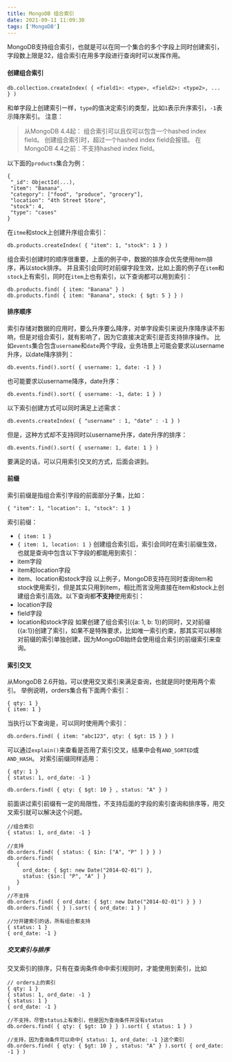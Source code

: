 ```yaml
---
title: MongoDB 组合索引
date: 2021-09-11 11:09:30
tags: ['MongoDB']
---
```

MongoDB支持组合索引，也就是可以在同一个集合的多个字段上同时创建索引，字段数上限是32，组合索引在用多字段进行查询时可以发挥作用。
#### 创建组合索引
```
db.collection.createIndex( { <field1>: <type>, <field2>: <type2>, ... } )
```
和单字段上创建索引一样，`type`的值决定索引的类型，比如`1`表示升序索引，`-1`表示降序索引。
注意：
> 从MongoDB 4.4起：
> 组合索引可以且仅可以包含一个hashed index field。
> 创建组合索引时，超过一个hashed index field会报错。
> 在MongoDB 4.4之前：不支持hashed index field。

以下面的`products`集合为例：
```
{
 "_id": ObjectId(...),
 "item": "Banana",
 "category": ["food", "produce", "grocery"],
 "location": "4th Street Store",
 "stock": 4,
 "type": "cases"
}
```
在`itme`和stock上创建升序组合索引：
```
db.products.createIndex( { "item": 1, "stock": 1 } )
```
组合索引创建时的顺序很重要，上面的例子中，数据的排序会优先使用item排序，再以stock排序。
并且索引会同时对前缀字段生效，比如上面的例子在`item`和`stock`上有索引，同时在`item`上也有索引，以下查询都可以用到索引：
```
db.products.find( { item: "Banana" } )
db.products.find( { item: "Banana", stock: { $gt: 5 } } )
```
#### 排序顺序
索引存储对数据的应用时，要么升序要么降序，对单字段索引来说升序降序读不影响，但是对组合索引，就有影响了，因为它直接决定索引是否支持排序操作。
比如`events`集合包含`username`和`date`两个字段，业务场景上可能会要求以username升序，以date降序排列：
```
db.events.find().sort( { username: 1, date: -1 } )
```
也可能要求以username降序，date升序：
```
db.events.find().sort( { username: -1, date: 1 } )
```
以下索引创建方式可以同时满足上述需求：
```
db.events.createIndex( { "username" : 1, "date" : -1 } )
```
但是，这种方式却不支持同时以username升序，date升序的排序：
```
db.events.find().sort( { username: 1, date: 1 } )
```
要满足的话，可以只用索引交叉的方式，后面会讲到。
#### 前缀
索引前缀是指组合索引字段的前面部分子集，比如：
```
{ "item": 1, "location": 1, "stock": 1 }
```
索引前缀：
- `{ item: 1 }`
- `{ item: 1, location: 1 }`
创建组合索引后，索引会同时在索引前缀生效，也就是查询中包含以下字段的都能用到索引：
- item字段
- item和location字段
- item、location和stock字段
以上例子，MongoDB支持在同时查询item和stock使用索引，但是其实只用到item，相比而言没用直接在item和stock上创建组合索引高效。以下查询都**不支持**使用索引：
- location字段
- field字段
- location和stock字段
如果创建了组合索引({a: 1, b: 1})的同时，又对前缀({a:1})创建了索引，如果不是特殊要求，比如唯一索引约束，那其实可以移除对前缀的索引单独创建，因为MongoDB始终会使用组合索引的前缀索引来查询。
#### 索引交叉
从MongoDB 2.6开始，可以使用交叉索引来满足查询，也就是同时使用两个索引。
举例说明，orders集合有下面两个索引：
```
{ qty: 1 }
{ item: 1 }
```
当执行以下查询是，可以同时使用两个索引：
```
db.orders.find( { item: "abc123", qty: { $gt: 15 } } )
```
可以通过`explain()`来查看是否用了索引交叉，结果中会有`AND_SORTED`或`AND_HASH`。
对索引前缀同样适用：
```
{ qty: 1 }
{ status: 1, ord_date: -1 }

db.orders.find( { qty: { $gt: 10 } , status: "A" } )
```
前面讲过索引前缀有一定的局限性，不支持后面的字段的索引查询和排序等，用交叉索引就可以解决这个问题。
```
//组合索引
{ status: 1, ord_date: -1 }

//支持
db.orders.find( { status: { $in: ["A", "P" ] } } )
db.orders.find(
   {
     ord_date: { $gt: new Date("2014-02-01") },
     status: {$in:[ "P", "A" ] }
   }
)
//不支持
db.orders.find( { ord_date: { $gt: new Date("2014-02-01") } } )
db.orders.find( { } ).sort( { ord_date: 1 } )

//分开建索引的话，所有组合都支持
{ status: 1 }
{ ord_date: -1 }
```
##### 交叉索引与排序
交叉索引的排序，只有在查询条件命中索引规则时，才能使用到索引，比如
```
// orders上的索引
{ qty: 1 }
{ status: 1, ord_date: -1 }
{ status: 1 }
{ ord_date: -1 }

//不支持，尽管status上有索引，但是因为查询条件并没有status
db.orders.find( { qty: { $gt: 10 } } ).sort( { status: 1 } )

//支持，因为查询条件可以命中{ status: 1, ord_date: -1 }这个索引
db.orders.find( { qty: { $gt: 10 } , status: "A" } ).sort( { ord_date: -1 } )
```
